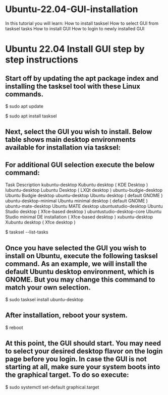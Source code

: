 # Ubuntu-22.04-GUI-installation

In this tutorial you will learn:
  How to install tasksel
  How to select GUI from tasksel tasks
  How to install GUI
  How to login to newly installed GUI

# Ubuntu 22.04 Install GUI step by step instructions

## Start off by updating the apt package index and installing the tasksel tool with these Linux commands.

$ sudo apt update

$ sudo apt install tasksel

## Next, select the GUI you wish to install. Below table shows main desktop environments available for installation via tasksel:

## For additional GUI selection execute the below command:
Task	Description
kubuntu-desktop	Kubuntu desktop ( KDE Desktop )
lubuntu-desktop	Lubuntu Desktop ( LXQt desktop )
ubuntu-budgie-desktop	Ubuntu Budgie desktop
ubuntu-desktop	Ubuntu desktop ( default GNOME )
ubuntu-desktop-minimal	Ubuntu minimal desktop ( default GNOME )
ubuntu-mate-desktop	Ubuntu MATE desktop
ubuntustudio-desktop	Ubuntu Studio desktop ( Xfce-based desktop )
ubuntustudio-desktop-core	Ubuntu Studio minimal DE installation ( Xfce-based desktop )
xubuntu-desktop	Xubuntu desktop ( Xfce desktop )


$ tasksel --list-tasks

## Once you have selected the GUI you wish to install on Ubuntu, execute the following tasksel command. As an example, we will install the default Ubuntu desktop environment, which is GNOME. But you may change this command to match your own selection.

$ sudo tasksel install ubuntu-desktop

## After installation, reboot your system.

$ reboot

## At this point, the GUI should start. You may need to select your desired desktop flavor on the login page before you login. In case the GUI is not starting at all, make sure your system boots into the graphical target. To do so execute:

$ sudo systemctl set-default graphical.target

